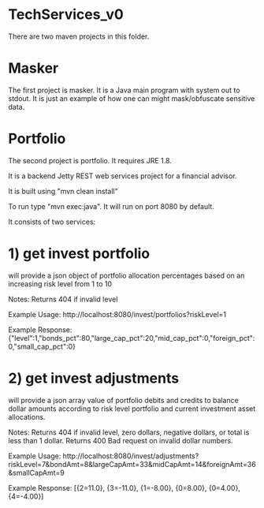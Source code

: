 # TechServices_v0

There are two maven projects in this folder.  

# Masker
The first project is masker.  It is a Java main program with system out to stdout.  It is just an example of how one can might mask/obfuscate sensitive data.

# Portfolio
The second project is portfolio. It requires JRE 1.8.

It is a backend Jetty REST web services project for a financial advisor.

It is built using "mvn clean install"

To run type "mvn exec:java".  It will run on port 8080 by default.

It consists of two services:

# 1) get invest portfolio
  will provide a json object of portfolio allocation percentages based on an increasing risk level from 1 to 10
  
Notes: Returns 404 if invalid level

Example Usage:
http://localhost:8080/invest/portfolios?riskLevel=1

Example Response:
{"level":1,"bonds_pct":80,"large_cap_pct":20,"mid_cap_pct":0,"foreign_pct":0,"small_cap_pct":0}

# 2) get invest adjustments 
  will provide a json array value of portfolio debits and credits to balance dollar amounts according to risk level portfolio and current investment asset allocations.  
  
Notes: Returns 404 if invalid level, zero dollars, negative dollars, or total is less than 1 dollar.  Returns 400 Bad request on invalid dollar numbers.

Example Usage:
http://localhost:8080/invest/adjustments?riskLevel=7&bondAmt=8&largeCapAmt=33&midCapAmt=14&foreignAmt=36&smallCapAmt=9

Example Response:
[{2=11.0}, {3=-11.0}, {1=-8.00}, {0=8.00}, {0=4.00}, {4=-4.00}]



